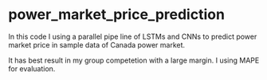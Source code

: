 # power_market_price_prediction
In this code I using a parallel pipe line of LSTMs and CNNs to predict power market price in sample data of Canada power market.

It has best result in my group competetion with a large margin.
I using MAPE for evaluation.
